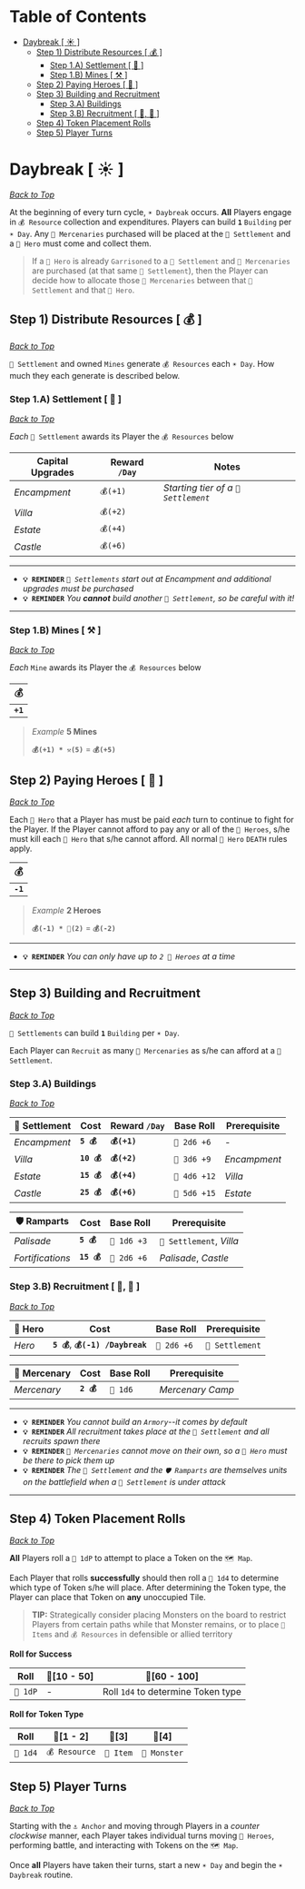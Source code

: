# Table of Contents<!-- omit in toc --> 
- [Daybreak [ ☀️ ]](#daybreak--️-)
	- [Step 1) Distribute Resources [ 💰 ]](#step-1-distribute-resources---)
		- [Step 1.A) Settlement [ 🏰 ]](#step-1a-settlement---)
		- [Step 1.B) Mines [ ⚒️ ]](#step-1b-mines--️-)
	- [Step 2) Paying Heroes [ 🧙‍ ]](#step-2-paying-heroes---)
	- [Step 3) Building and Recruitment](#step-3-building-and-recruitment)
		- [Step 3.A) Buildings](#step-3a-buildings)
		- [Step 3.B) Recruitment [ 🧙‍, 🤺 ]](#step-3b-recruitment----)
	- [Step 4) Token Placement Rolls](#step-4-token-placement-rolls)
	- [Step 5) Player Turns](#step-5-player-turns)

# Daybreak [ ☀️ ]

*[Back to Top](#table-of-contents)*

At the beginning of every turn cycle, `☀️ Daybreak` occurs.  **All** Players engage in `💰 Resource` collection and expenditures.  Players can build **`1`** `Building` per `☀️ Day`.  Any `🤺 Mercenaries` purchased will be placed at the `🏰 Settlement` and a `🧙‍ Hero` must come and collect them.

> If a `🧙‍ Hero` is already `Garrisoned` to a `🏰 Settlement` and `🤺 Mercenaries` are purchased (at that same `🏰 Settlement`), then the Player can decide how to allocate those `🤺 Mercenaries` between that `🏰 Settlement` and that `🧙‍ Hero`.

## Step 1) Distribute Resources [ 💰 ]

*[Back to Top](#table-of-contents)*

`🏰 Settlement` and owned `Mines` generate `💰 Resources` each `☀️ Day`.  How much they each generate is described below.

### Step 1.A) Settlement [ 🏰 ]

*[Back to Top](#table-of-contents)*

*Each* `🏰 Settlement` awards its Player the `💰 Resources` below

|Capital Upgrades|Reward `/Day`|Notes|
|-|-|-|
|*Encampment*|`💰(+1)`|*Starting tier of a `🏰 Settlement`*|
|*Villa*|`💰(+2)`|
|*Estate*|`💰(+4)`|
|*Castle*|`💰(+6)`|

---
- **`💡 REMINDER`** *`🏰 Settlements` start out at Encampment and additional upgrades must be purchased*
- **`💡 REMINDER`** *You **cannot** build another `🏰 Settlement`, so be careful with it!*

---

### Step 1.B) Mines [ ⚒️ ]

*[Back to Top](#table-of-contents)*

*Each* `Mine` awards its Player the `💰 Resources` below

|💰|
|---|
|**`+1`**|

> *Example* **5 Mines**
> 
> **`💰(+1) * ⚒️(5)`** = **`💰(+5)`**

## Step 2) Paying Heroes [ 🧙‍ ]

*[Back to Top](#table-of-contents)*

Each `🧙‍ Hero` that a Player has must be paid *each* turn to continue to fight for the Player.  If the Player cannot afford to pay any or all of the `🧙‍ Heroes`, s/he must kill each `🧙‍ Hero` that s/he cannot afford.  All normal `🧙‍ Hero` `DEATH` rules apply.

|💰|
|---|
|**`-1`**|

> *Example* **2 Heroes**
> 
> **`💰(-1) * 🧙‍(2)`** = **`💰(-2)`**

---
- **`💡 REMINDER`** *You can only have up to `2 🧙‍ Heroes` at a time*

---

## Step 3) Building and Recruitment

*[Back to Top](#table-of-contents)*

`🏰 Settlements` can build **`1`** `Building` per `☀️ Day`.

Each Player can `Recruit` as many `🤺 Mercenaries` as s/he can afford at a `🏰 Settlement`.

### Step 3.A) Buildings

*[Back to Top](#table-of-contents)*

|🏰 Settlement|Cost|Reward `/Day`|Base Roll|Prerequisite|
|-|-|-|-|-|
|*Encampment*|**`5 💰`**|**`💰(+1)`**|`🎲 2d6 +6`|-|
|*Villa*|**`10 💰`**|**`💰(+2)`**|`🎲 3d6 +9`|*Encampment*|
|*Estate*|**`15 💰`**|**`💰(+4)`**|`🎲 4d6 +12`|*Villa*|
|*Castle*|**`25 💰`**|**`💰(+6)`**|`🎲 5d6 +15`|*Estate*|

|🛡️ Ramparts|Cost|Base Roll|Prerequisite|
|-|-|-|-|
|*Palisade*|**`5 💰`**|`🎲 1d6 +3`|`🏰 Settlement`, *Villa*|
|*Fortifications*|**`15 💰`**|`🎲 2d6 +6`|*Palisade*, *Castle*|

### Step 3.B) Recruitment [ 🧙‍, 🤺 ]

*[Back to Top](#table-of-contents)*

|🧙‍ Hero|Cost|Base Roll|Prerequisite|
|-|-|-|-|
|*Hero*|**`5 💰`**, **`💰(-1) /Daybreak`**|`🎲 2d6 +6`|`🏰 Settlement`|

|🤺 Mercenary|Cost|Base Roll|Prerequisite|
|-|-|-|-|
|*Mercenary*|**`2 💰`**|`🎲 1d6`|*Mercenary Camp*|

---
- **`💡 REMINDER`** *You cannot build an `Armory`--it comes by default*
- **`💡 REMINDER`** *All recruitment takes place at the `🏰 Settlement` and all recruits spawn there*
- **`💡 REMINDER`** *`🤺 Mercenaries` cannot move on their own, so a `🧙‍ Hero` must be there to pick them up*
- **`💡 REMINDER`** *The `🏰 Settlement` and the `🛡️ Ramparts` are themselves units on the battlefield when a `🏰 Settlement` is under attack*

---

## Step 4) Token Placement Rolls

*[Back to Top](#table-of-contents)*

**All** Players roll a `🎲 1dP` to attempt to place a Token on the `🗺️ Map`.

Each Player that rolls **successfully** should then roll a `🎲 1d4` to determine which type of Token s/he will place.  After determining the Token type, the Player can place that Token on **any** unoccupied Tile.

> **TIP:** Strategically consider placing Monsters on the board to restrict Players from certain paths while that Monster remains, or to place `🎁 Items` and `💰 Resources` in defensible or allied territory

**Roll for Success**

|Roll|🎲[10 - 50]|🎲[60 - 100]|
|---|---|---|
|`🎲 1dP`|-|Roll `1d4` to determine Token type|

**Roll for Token Type**

|Roll|🎲[1 - 2]|🎲[3]|🎲[4]|
|---|---|---|---|
|`🎲 1d4`|`💰 Resource`|`🎁 Item`|`🧟 Monster`|

## Step 5) Player Turns

*[Back to Top](#table-of-contents)*

Starting with the `⚓ Anchor` and moving through Players in a *counter clockwise* manner, each Player takes individual turns moving `🧙‍ Heroes`, performing battle, and interacting with Tokens on the `🗺️ Map`.

Once **all** Players have taken their turns, start a new `☀️ Day` and begin the `☀️ Daybreak` routine.